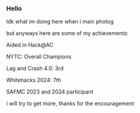 ### Hello

Idk what im doing here when i main photog

but anyways here are some of my achievements:


Aided in Hack@AC



NYTC: Overall Champions 



Lag and Crash 4.0: 3rd



Whitehacks 2024: 7th



SAFMC 2023 and 2024 participant

i will try to get more, thanks for the encouragement



<!--
**Milo-sipper/Milo-sipper** is a ✨ _special_ ✨ repository because its `README.md` (this file) appears on your GitHub profile.

Here are some ideas to get you started:

- 🔭 I’m currently working on ...
- 🌱 I’m currently learning ...
- 👯 I’m looking to collaborate on ...
- 🤔 I’m looking for help with ...
- 💬 Ask me about ...
- 📫 How to reach me: ...
- 😄 Pronouns: ...
- ⚡ Fun fact: ...
-->
